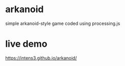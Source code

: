 # arkanoid
simple arkanoid-style game coded using processing.js

# live demo
https://intens3.github.io/arkanoid/

